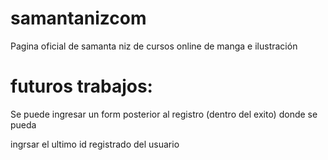 # samantanizcom
 Pagina oficial de samanta niz de cursos online de manga e ilustración

# futuros trabajos:
Se puede ingresar un form posterior al registro (dentro del exito) donde se pueda

ingrsar el ultimo id registrado del usuario